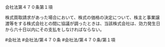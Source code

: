 会社法第４７０条第１項

株式買取請求があった場合において、株式の価格の決定について、株主と事業譲渡等をする株式会社との間に協議が調ったときは、当該株式会社は、効力発生日から六十日以内にその支払をしなければならない。

#会社法
#会社法/第４７０条
#会社法/第４７０条/第１項
